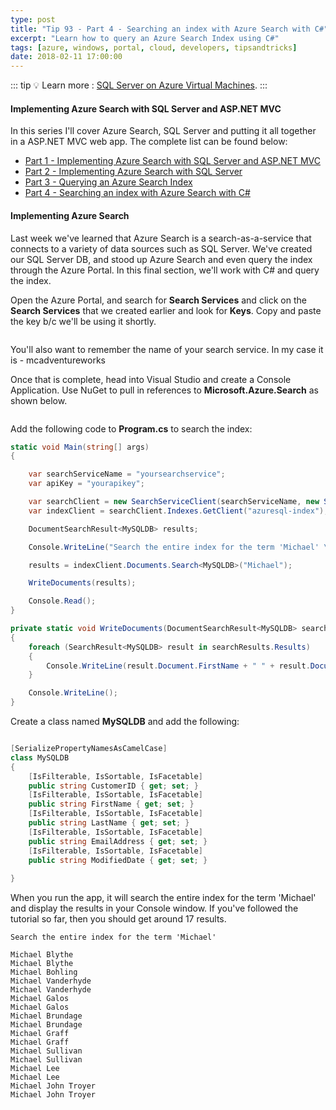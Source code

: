 ```yaml
---
type: post
title: "Tip 93 - Part 4 - Searching an index with Azure Search with C#"
excerpt: "Learn how to query an Azure Search Index using C#"
tags: [azure, windows, portal, cloud, developers, tipsandtricks]
date: 2018-02-11 17:00:00
---
```


::: tip
:bulb: Learn more : [SQL Server on Azure Virtual Machines](https://docs.microsoft.com/azure/virtual-machines/windows/sql/virtual-machines-windows-sql-server-iaas-overview?WT.mc_id=docs-azuredevtips-micrum).
:::

#### Implementing Azure Search with SQL Server and ASP.NET MVC

In this series I'll cover Azure Search, SQL Server and putting it all together in a ASP.NET MVC web app. The complete list can be found below:

* [Part 1 - Implementing Azure Search with SQL Server and ASP.NET MVC](https://microsoft.github.io/AzureTipsAndTricks/blog/tip90.html?WT.mc_id=github-azuredevtips-micrum)
* [Part 2 - Implementing Azure Search with SQL Server](https://microsoft.github.io/AzureTipsAndTricks/blog/tip91.html?WT.mc_id=github-azuredevtips-micrum)
* [Part 3 - Querying an Azure Search Index](https://microsoft.github.io/AzureTipsAndTricks/blog/tip92.html?WT.mc_id=github-azuredevtips-micrum)
* [Part 4 - Searching an index with Azure Search with C#](https://microsoft.github.io/AzureTipsAndTricks/blog/tip93.html?WT.mc_id=github-azuredevtips-micrum)

#### Implementing Azure Search

Last week we've learned that Azure Search is a search-as-a-service that connects to a variety of data sources such as SQL Server. We've created our SQL Server DB, and stood up Azure Search and even query the index through the Azure Portal. In this final section, we'll work with C# and query the index.

Open the Azure Portal, and search for **Search Services** and click on the **Search Services** that we created earlier and look for **Keys**. Copy and paste the key b/c we'll be using it shortly. 

<img :src="$withBase('/files/part4azsearch.png')">

You'll also want to remember the name of your search service. In my case it is - mcadventureworks 

Once that is complete, head into Visual Studio and create a Console Application. Use NuGet to pull in references to **Microsoft.Azure.Search** as shown below. 

<img :src="$withBase('/files/part4azsearch1.png')">

Add the following code to **Program.cs** to search the index:

```csharp
static void Main(string[] args)
{

    var searchServiceName = "yoursearchservice";
    var apiKey = "yourapikey";

    var searchClient = new SearchServiceClient(searchServiceName, new SearchCredentials(apiKey));
    var indexClient = searchClient.Indexes.GetClient("azuresql-index"); //check this to match your index

    DocumentSearchResult<MySQLDB> results;

    Console.WriteLine("Search the entire index for the term 'Michael' \n");

    results = indexClient.Documents.Search<MySQLDB>("Michael");

    WriteDocuments(results);

    Console.Read();
}

private static void WriteDocuments(DocumentSearchResult<MySQLDB> searchResults)
{
    foreach (SearchResult<MySQLDB> result in searchResults.Results)
    {
        Console.WriteLine(result.Document.FirstName + " " + result.Document.LastName);
    }

    Console.WriteLine();
}
```

Create a class named **MySQLDB** and add the following:

```csharp

[SerializePropertyNamesAsCamelCase]
class MySQLDB
{
    [IsFilterable, IsSortable, IsFacetable]
    public string CustomerID { get; set; }
    [IsFilterable, IsSortable, IsFacetable]
    public string FirstName { get; set; }
    [IsFilterable, IsSortable, IsFacetable]
    public string LastName { get; set; }
    [IsFilterable, IsSortable, IsFacetable]
    public string EmailAddress { get; set; }
    [IsFilterable, IsSortable, IsFacetable]
    public string ModifiedDate { get; set; }
    
}
```

When you run the app, it will search the entire index for the term 'Michael' and display the results in your Console window. If you've followed the tutorial so far, then you should get around 17 results. 

```text
Search the entire index for the term 'Michael'

Michael Blythe
Michael Blythe
Michael Bohling
Michael Vanderhyde
Michael Vanderhyde
Michael Galos
Michael Galos
Michael Brundage
Michael Brundage
Michael Graff
Michael Graff
Michael Sullivan
Michael Sullivan
Michael Lee
Michael Lee
Michael John Troyer
Michael John Troyer
```

